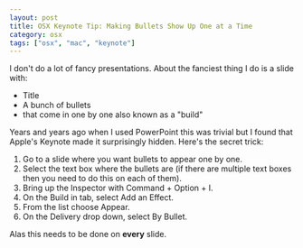 ```yaml
---
layout: post
title: OSX Keynote Tip: Making Bullets Show Up One at a Time
category: osx
tags: ["osx", "mac", "keynote"]
---
```

I don't do a lot of fancy presentations.  About the fanciest thing I do is a slide with:

* Title
* A bunch of bullets
* that come in one by one also known as a "build"

Years and years ago when I used PowerPoint this was trivial but I found that Apple's Keynote made it surprisingly hidden.  Here's the secret trick:

1.  Go to a slide where you want bullets to appear one by one.
2.  Select the text box where the bullets are (if there are multiple text boxes then you need to do this on each of them).
3.  Bring up the Inspector with Command + Option + I.  
4.  On the Build in tab, select Add an Effect.
5.  From the list choose Appear.
6.  On the Delivery drop down, select By Bullet.

Alas this needs to be done on **every** slide. 
